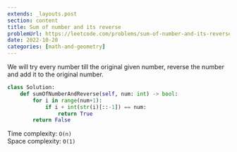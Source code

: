 ```yaml
---
extends: _layouts.post
section: content
title: Sum of number and its reverse
problemUrl: https://leetcode.com/problems/sum-of-number-and-its-reverse/
date: 2022-10-28
categories: [math-and-geometry]
---
```


We will try every number till the original given number, reverse the number and add it to the original number.

```python
class Solution:
    def sumOfNumberAndReverse(self, num: int) -> bool:
        for i in range(num+1):
            if i + int(str(i)[::-1]) == num:
                return True
        return False
```

Time complexity: `O(n)` <br/>
Space complexity: `O(1)`